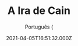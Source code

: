 ---
id: 'b872b75a-66b6-4fba-800a-aa48b19db600'
type: 'movie' # Filme, Série, Anime
title: "A Ira de Cain"
synopsis: ["Um conhecido criminoso, Miles “Cain” Skinner está cumprindo prisão perpétua. Temido e respeitado entre os presos, ele vê seu rival Redfoot ser transferido para a mesma prisão, e é tomado pela raiva. Quando descobre que sua pena pode ser reduzida devido um câncer no cérebro, ele decide mudar de vida. Mas sua liberdade tem uma condição.",
]
originalTitle: "The Wrath of Cain"
date: '2021-04-05T16:51:32.000Z'
update: '2021-04-05T16:51:32.000Z'
releaseDate: '2010-11-16T03:00:00.000Z'
imdb:
  rating: 'n/A' # 8.5
  id: '' # tt0470752
duration: '1h 23 Min'
trailer:
  urls: [
    'GBglyymr_bQ',
  ]
tags: ['1080p']
genre: ['Ação'] #
quality: 'BluRay' # BluRay, WEB-DL, HDTV, WEB-DL4K, WEB-DLe
format: 'MKV' # MKV, MP4, TS
audio: 'Português, Inglês' # Dublado, Legendado, Dual Audio, Dub & Leg
subtitle: 'Português (' # Português, inglês,
size: '1.4 GB' # 4.8 GB
audioQuality: 10
videoQuality: 10
directors: []
#  - name: 'Lana Wachowski'
#    image: ''
#  - name: 'Lilly Wachowski'
#    image: ''
cast: []
#  - name: 'Keanu Reeves'
#    image: ''
#    characterName: 'Neo'
writers: []
#  - name: ''
#    image: ''
maturityRating:
  age: '' # L , 10, 12, 14, 16, 18
  topics: [''] # Violence, Illegal drugs, Inappropriate Language, Legal Drugs, Sexual Content, Extreme Violence
###########################################
download:
  
  - url: 'magnet:?xt=urn:btih:bb2164207016852f7b943014d24e99362dbee849&dn=COMANDO.TO%20-%20A_Ira_de_Cain.2010.1080.DUAL&tr=udp%3a%2f%2ftracker.openbittorrent.com%3a80%2fannounce&tr=udp%3a%2f%2ftracker.opentrackr.org%3a1337%2fannounce&tr=udp%3a%2f%2ftracker.coppersurfer.tk%3a6969%2fannounce&tr=udp%3a%2f%2fglotorrents.pw%3a6969%2fannounce&tr=udp%3a%2f%2ftracker4.piratux.com%3a6969%2fannounce&tr=udp%3a%2f%2fcoppersurfer.tk%3a6969%2fannounce&tr=udp%3a%2f%2fretracker.lanta-net.ru%3a2710%2fannounce&tr=udp%3a%2f%2ftracker.tiny-vps.com%3a6969%2fannounce&tr=udp%3a%2f%2'
    resolution: '1080p' # 720p, 1080p, 4K,
    audio: 'Dual Áudio' # Dublado, Legendado, Dual Audio
    size: '' # 4.8 GB
    quality: '' # BluRay, WEB-DL
    format: '' # MKV
images:
  cover: '/assets/movies/a-ira-de-cain.jpg'
  background: '/assets/movies/'
---